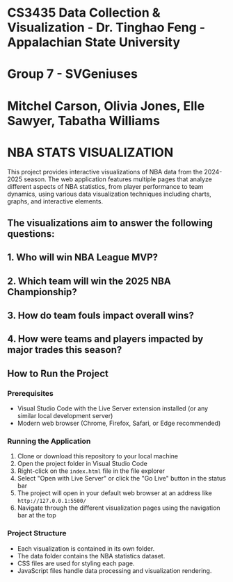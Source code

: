 # CS3435 Data Collection & Visualization - Dr. Tinghao Feng - Appalachian State University
# Group 7 - SVGeniuses
# Mitchel Carson, Olivia Jones, Elle Sawyer, Tabatha Williams

# NBA STATS VISUALIZATION
This project provides interactive visualizations of NBA data from the 2024-2025 season. The web application features multiple pages that analyze different aspects of NBA statistics, from player performance to team dynamics, using various data visualization techniques including charts, graphs, and interactive elements.


## The visualizations aim to answer the following questions:

## 1. Who will win NBA League MVP?
## 2. Which team will win the 2025 NBA Championship?
## 3. How do team fouls impact overall wins?
## 4. How were teams and players impacted by major trades this season?

## How to Run the Project

### Prerequisites
- Visual Studio Code with the Live Server extension installed (or any similar local development server)
- Modern web browser (Chrome, Firefox, Safari, or Edge recommended)

### Running the Application
1. Clone or download this repository to your local machine
2. Open the project folder in Visual Studio Code
3. Right-click on the `index.html` file in the file explorer
4. Select "Open with Live Server" or click the "Go Live" button in the status bar
5. The project will open in your default web browser at an address like `http://127.0.0.1:5500/`
6. Navigate through the different visualization pages using the navigation bar at the top

### Project Structure
- Each visualization is contained in its own folder.
- The data folder contains the NBA statistics dataset.
- CSS files are used for styling each page.
- JavaScript files handle data processing and visualization rendering.